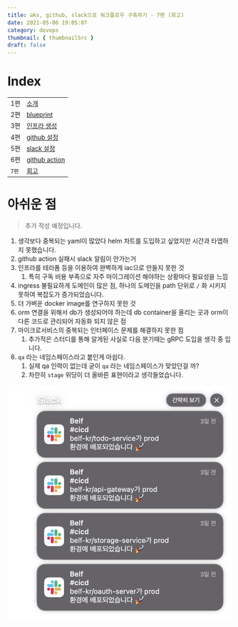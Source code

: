 ```yaml
---
title: aks, github, slack으로 워크플로우 구축하기 - 7편 (회고)
date: 2021-05-06 19:05:07
category: devops
thumbnail: { thumbnailSrc }
draft: false
---
```


# Index

|       |                                                            |
| ----- | ---------------------------------------------------------- |
| 1편   | [소개](/devops/workflows-with-aks-github-slack-1)          |
| 2편   | [blueprint](/devops/workflows-with-aks-github-slack-2)     |
| 3편   | [인프라 생성](/devops/workflows-with-aks-github-slack-3)   |
| 4편   | [github 설정](/devops/workflows-with-aks-github-slack-4)   |
| 5편   | [slack 설정](/devops/workflows-with-aks-github-slack-5)    |
| 6편   | [github action](/devops/workflows-with-aks-github-slack-6) |
| `7편` | [회고](/devops/workflows-with-aks-github-slack-7)          |

# 아쉬운 점

> 추가 작성 예정입니다.

1. 생각보다 중복되는 yaml이 많았다 helm 차트를 도입하고 싶었지만 시간과 타엽하지 못했습니다.
1. github action 실패시 slack 알림이 안가는거
1. 인프라를 테라폼 등을 이용하여 완벽하게 iac으로 만들지 못한 것
   1. 특히 구독 비용 부족으로 자주 마이그레이션 해야하는 상황마다 필요성을 느낌
1. ingress 불필요하게 도메인이 많은 점, 하나의 도메인을 path 단위로 `/` 화 시키지 못하여 복잡도가 증가되었습니다.
1. 더 가벼운 docker image를 연구하지 못한 것
1. orm 연결을 위해서 db가 생성되어야 하는데 db container을 올리는 곳과 orm이 다른 코드로 관리되어 자동화 되지 않은 점
1. 마이크로서비스의 중복되는 인터페이스 문제를 해결하지 못한 점
   1. 추가적은 스터디를 통해 알게된 사실로 다음 분기때는 gRPC 도입을 생각 중 입니다.
1. `qa` 라는 네임스페이스라고 붙인게 아쉽다.
   1. 실제 qa 인력이 없는데 굳이 `qa` 라는 네임스페이스가 맞았던걸 까?
   2. 차란히 `stage` 위딩이 더 올바른 표현이라고 생각들었습니다.

![](./images/workflows-with-aks-github-slack-7/1.png)
